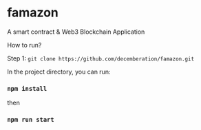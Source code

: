 # famazon
A smart contract &amp; Web3 Blockchain Application

How to run?

Step 1: `git clone https://github.com/decemberation/famazon.git`

In the project directory, you can run:

### `npm install`

then

### `npm run start`
